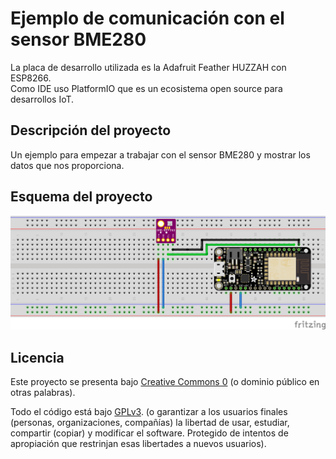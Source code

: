 # Ejemplo de comunicación con el sensor BME280

La placa de desarrollo utilizada es la Adafruit Feather HUZZAH con ESP8266.  
Como IDE uso PlatformIO que es un ecosistema open source para desarrollos IoT.  

## Descripción del proyecto

Un ejemplo para empezar a trabajar con el sensor BME280 y mostrar los datos que nos proporciona.

## Esquema del proyecto

![Esquema proyecto](https://raw.githubusercontent.com/moisesfa/Proyectos_ESP8266/master/BME280/img/esquema.png)


## Licencia

Este proyecto se presenta bajo [Creative Commons 0](https://creativecommons.org/publicdomain/zero/1.0/) (o dominio público en otras palabras). 

Todo el código está bajo [GPLv3](https://www.gnu.org/licenses/gpl-3.0.en.html). (o garantizar a los usuarios finales (personas, organizaciones, compañías) la libertad de usar, estudiar, compartir (copiar) y modificar el software. Protegido de intentos de apropiación que restrinjan esas libertades a nuevos usuarios).